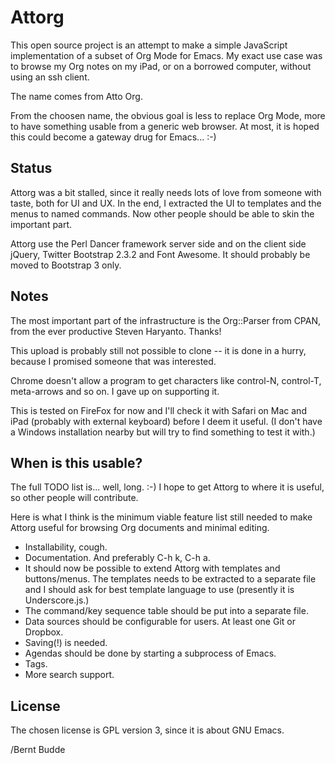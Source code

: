 Attorg
======

This open source project is an attempt to make a simple JavaScript implementation of a subset of Org Mode for Emacs. My exact use case was to browse my Org notes on my iPad, or on a borrowed computer, without using an ssh client.

The name comes from Atto Org.

From the choosen name, the obvious goal is less to replace Org Mode, more to have something usable from a generic web browser. At most, it is hoped this could become a gateway drug for Emacs... :-)

Status
------

Attorg was a bit stalled, since it really needs lots of love from someone with taste, both for UI and UX. In the end, I extracted the UI to templates and the menus to named commands. Now other people should be able to skin the important part.

Attorg use the Perl Dancer framework server side and on the client side jQuery, Twitter Bootstrap 2.3.2 and Font Awesome. It should probably be moved to Bootstrap 3 only.


Notes
-----

The most important part of the infrastructure is the Org::Parser from CPAN, from the ever productive Steven Haryanto. Thanks!

This upload is probably still not possible to clone -- it is done in a hurry, because I promised someone that was interested.

Chrome doesn't allow a program to get characters like control-N, control-T, meta-arrows and so on. I gave up on supporting it.

This is tested on FireFox for now and I'll check it with Safari on Mac and iPad (probably with external keyboard) before I deem it useful. (I don't have a Windows installation nearby but will try to find something to test it with.)


When is this usable?
--------------------

The full TODO list is... well, long. :-) I hope to get Attorg to where it is useful, so other people will contribute.

Here is what I think is the minimum viable feature list still needed to make Attorg useful for browsing Org documents and minimal editing.

+ Installability, cough.
+ Documentation. And preferably C-h k, C-h a.
+ It should now be possible to extend Attorg with templates and buttons/menus. The templates needs to be extracted to a separate file and I should ask for best template language to use (presently it is Underscore.js.)
+ The command/key sequence table should be put into a separate file.
+ Data sources should be configurable for users. At least one Git or Dropbox.
+ Saving(!) is needed.
+ Agendas should be done by starting a subprocess of Emacs.
+ Tags.
+ More search support.


License
-------

The chosen license is GPL version 3, since it is about GNU Emacs.

/Bernt Budde
